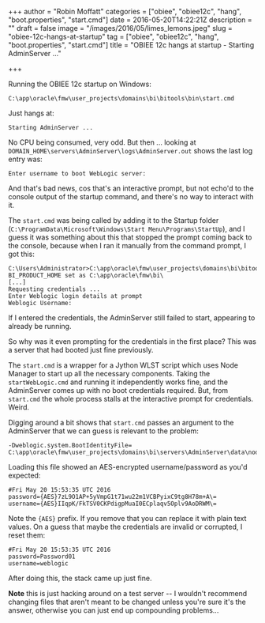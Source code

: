 +++
author = "Robin Moffatt"
categories = ["obiee", "obiee12c", "hang", "boot.properties", "start.cmd"]
date = 2016-05-20T14:22:21Z
description = ""
draft = false
image = "/images/2016/05/limes_lemons.jpeg"
slug = "obiee-12c-hangs-at-startup"
tag = ["obiee", "obiee12c", "hang", "boot.properties", "start.cmd"]
title = "OBIEE 12c hangs at startup - Starting AdminServer ..."

+++

Running the OBIEE 12c startup on Windows: 

    C:\app\oracle\fmw\user_projects\domains\bi\bitools\bin\start.cmd

Just hangs at: 

    Starting AdminServer ...

No CPU being consumed, very odd. But then ... looking at `DOMAIN_HOME\servers\AdminServer\logs\AdminServer.out` shows the last log entry was: 

    Enter username to boot WebLogic server:

And that's bad news, cos that's an interactive prompt, but not echo'd to the console output of the startup command, and there's no way to interact with it.

The `start.cmd` was being called by adding it to the Startup folder (`C:\ProgramData\Microsoft\Windows\Start Menu\Programs\StartUp`), and I guess it was something about this that stopped the prompt coming back to the console, because when I ran it manually from the command prompt, I got this: 

```
C:\Users\Administrator>C:\app\oracle\fmw\user_projects\domains\bi\bitools\bin\start.cmd
BI_PRODUCT_HOME set as C:\app\oracle\fmw\bi\
[...]
Requesting credentials ...
Enter Weblogic login details at prompt
Weblogic Username: 
```

If I entered the credentials, the AdminServer still failed to start, appearing to already be running. 

So why was it even prompting for the credentials in the first place? This was a server that had booted just fine previously. 

The `start.cmd` is a wrapper for a Jython WLST script which uses Node Manager to start up all the necessary components. Taking the `startWebLogic.cmd` and running it independently works fine, and the AdminServer comes up with no boot credentials required. But, from `start.cmd` the whole process stalls at the interactive prompt for credentials. Weird. 

Digging around a bit shows that `start.cmd` passes an argument to the AdminServer that we can guess is relevant to the problem: 

    -Dweblogic.system.BootIdentityFile=
    C:\app\oracle\fmw\user_projects\domains\bi\servers\AdminServer\data\nodemanager\boot.properties
Loading this file showed an AES-encrypted username/password as you'd expected: 

```
#Fri May 20 15:53:35 UTC 2016
password={AES}7zL9O1AP+5yVmpG1t71wu22m1VCBPyixC9tg8H78m+A\=
username={AES}IIqpK/FkTSV0CKPdigpMuaI0ECplaqv5Oplv9AoDRWM\=
```

Note the `{AES}` prefix. If you remove that you can replace it with plain text values. On a guess that maybe the credentials are invalid or corrupted, I reset them: 

```
#Fri May 20 15:53:35 UTC 2016
password=Password01
username=weblogic
```

After doing this, the stack came up just fine. 

**Note** this is just hacking around on a test server -- I wouldn't recommend changing files that aren't meant to be changed unless you're sure it's the answer, otherwise you can just end up compounding problems...
